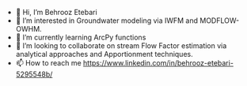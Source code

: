 - 👋 Hi, I’m Behrooz Etebari
- 👀 I’m interested in Groundwater modeling via IWFM and MODFLOW-OWHM.
- 🌱 I’m currently learning ArcPy functions
- 💞️ I’m looking to collaborate on stream Flow Factor estimation via analytical approaches and Apportionment techniques.
- 📫 How to reach me https://www.linkedin.com/in/behrooz-etebari-5295548b/

<!---
BehroozEtebari-DWR/BehroozEtebari-DWR is a ✨ special ✨ repository because its `README.md` (this file) appears on your GitHub profile.
You can click the Preview link to take a look at your changes.
--->
